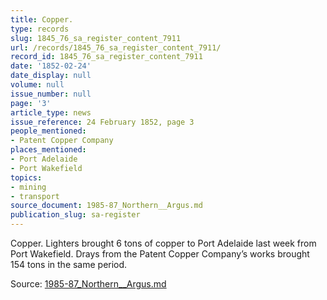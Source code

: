 ```yaml
---
title: Copper.
type: records
slug: 1845_76_sa_register_content_7911
url: /records/1845_76_sa_register_content_7911/
record_id: 1845_76_sa_register_content_7911
date: '1852-02-24'
date_display: null
volume: null
issue_number: null
page: '3'
article_type: news
issue_reference: 24 February 1852, page 3
people_mentioned:
- Patent Copper Company
places_mentioned:
- Port Adelaide
- Port Wakefield
topics:
- mining
- transport
source_document: 1985-87_Northern__Argus.md
publication_slug: sa-register
---
```


Copper.  Lighters brought 6 tons of copper to Port Adelaide last week from Port Wakefield.  Drays from the Patent Copper Company’s works brought 154 tons in the same period.

Source: [1985-87_Northern__Argus.md](/downloads/markdown/1985-87_Northern__Argus.md)

